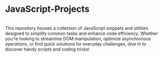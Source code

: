 # JavaScript-Projects
<br>
This repository houses a collection of JavaScript snippets and utilities designed to simplify common tasks and enhance code efficiency. Whether you're looking to streamline DOM manipulation, optimize asynchronous operations, or find quick solutions for everyday challenges, dive in to discover handy scripts and coding tricks!
